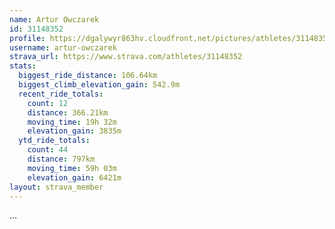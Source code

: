 ```yaml
---
name: Artur Owczarek
id: 31148352
profile: https://dgalywyr863hv.cloudfront.net/pictures/athletes/31148352/15906846/1/large.jpg
username: artur-owczarek
strava_url: https://www.strava.com/athletes/31148352
stats:
  biggest_ride_distance: 106.64km
  biggest_climb_elevation_gain: 542.9m
  recent_ride_totals:
    count: 12
    distance: 366.21km
    moving_time: 19h 32m
    elevation_gain: 3835m
  ytd_ride_totals:
    count: 44
    distance: 797km
    moving_time: 59h 03m
    elevation_gain: 6421m
layout: strava_member
--- 
```

...
